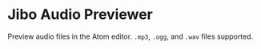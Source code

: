 # Jibo Audio Previewer
Preview audio files in the Atom editor. ```.mp3```, ```.ogg```, and ```.wav``` files supported.
